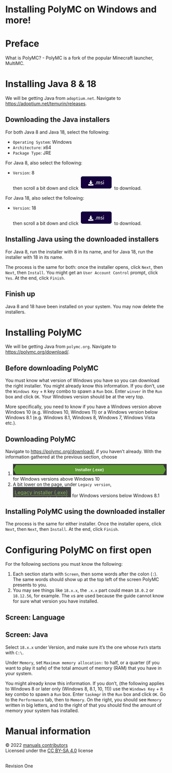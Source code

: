 # Installing PolyMC on Windows and more!

# Preface
What is PolyMC? - PolyMC is a fork of the popular Minecraft launcher, MultiMC.

# Installing Java 8 & 18
We will be getting Java from `adoptium.net`. Navigate to <https://adoptium.net/temurin/releases>.

## Downloading the Java installers
For both Java 8 and Java 18, select the following:
* `Operating System`: Windows
* `Architecture`: x64
* `Package Type`: JRE

For Java 8, also select the following:
* `Version`: 8
<br> then scroll a bit down and click ![Download Button which says .msi with a download icon to the left of the text](./PolyMC_Windows_Installation/java_installers_msi_download_button.png) to download.

For Java 18, also select the following:
* `Version`: 18
<br> then scroll a bit down and click ![Download Button which says .msi with a download icon to the left of the text](./PolyMC_Windows_Installation/java_installers_msi_download_button.png) to download.

## Installing Java using the downloaded installers
For Java 8, run the installer with 8 in its name, and for Java 18, run the installer with 18 in its name.

The process is the same for both: once the installer opens, click `Next`, then `Next`, then `Install`. You might get an `User Account Control` prompt, click `Yes`. At the end, click `Finish`.
## Finish up
Java 8 and 18 have been installed on your system. You may now delete the installers.

# Installing PolyMC
We will be getting Java from `polymc.org`. Navigate to <https://polymc.org/download/>.

## Before downloading PolyMC
You must know what version of Windows you have so you can download the right installer. You might already know this information. If you don’t, use the `Windows Key` + `R` key combo to spawn a `Run` box. Enter `winver` in the `Run` box and click `OK`. Your Windows version should be at the very top.

More specifically, you need to know if you have a Windows version above Windows 10 (e.g. Windows 10, Windows 11) or a Windows version below Windows 8.1 (e.g. Windows 8.1, Windows 8, Windows 7, Windows Vista etc.).

## Downloading PolyMC
Navigate to <https://polymc.org/download/>, if you haven’t already. With the information gathered at the previous section, choose
1. ![Long, green button which says Installer (.exe)](./PolyMC_Windows_Installation/polymc_installer_download_button.png) for Windows versions above Windows 10
2. A bit lower on the page, under `Legacy version`, ![Clickable text. The text is Legacy installer (.exe)](./PolyMC_Windows_Installation/polymc_legacy_installer_download_button.png) for Windows versions below Windows 8.1

## Installing PolyMC using the downloaded installer
The process is the same for either installer. Once the installer opens, click `Next`, then `Next`, then `Install`. At the end, click `Finish`.

# Configuring PolyMC on first open
For the following sections you must know the following:
1. Each section starts with `Screen`, then some words after the colon (`:`). The same words should show up at the top left of the screen PolyMC presents to you.
2. You may see things like `18.x.x`, the `.x.x` part could mean `18.0.2` or `18.12.56`, for example. The `x`s are used because the guide cannot know for sure what version you have installed.

## Screen: Language

## Screen: Java
Select `18.x.x` under Version, and make sure it’s the one whose `Path` starts with `C:\`.

Under `Memory`, set `Maximum memory allocation:` to half, or a quarter (if you want to play it safe) of the total amount of memory (RAM) that you have in your system.

You might already know this information. If you don’t, (the following applies to Windows 8 or later only (Windows 8, 8.1, 10, 11)) use the `Windows Key` + `R` key combo to spawn a `Run` box. Enter `taskmgr` in the `Run` box and click `OK`. Go to the `Performance` tab, then to `Memory`. On the right, you should see `Memory` written in big letters, and to the right of that you should find the amount of memory your system has installed.

# Manual information

&copy; 2022 [manuals contributors](https://github.com/thefirethirteen/manuals/blob/main/contributors.md)
<br> Licensed under the [CC BY-SA 4.0](https://creativecommons.org/licenses/by-sa/4.0/) license

<br> Revision One
